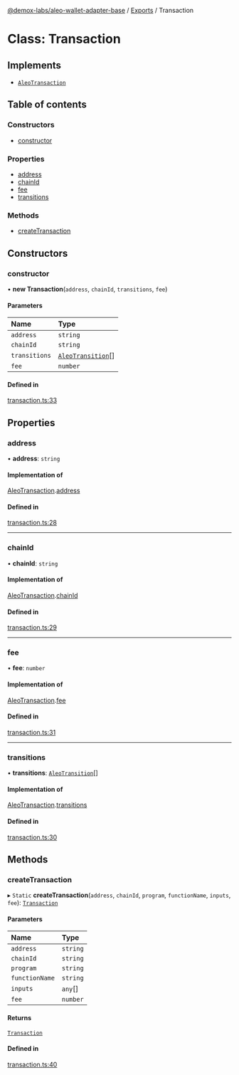 [@demox-labs/aleo-wallet-adapter-base](../README.md) / [Exports](../modules.md) / Transaction

# Class: Transaction

## Implements

- [`AleoTransaction`](../interfaces/AleoTransaction.md)

## Table of contents

### Constructors

- [constructor](Transaction.md#constructor)

### Properties

- [address](Transaction.md#address)
- [chainId](Transaction.md#chainid)
- [fee](Transaction.md#fee)
- [transitions](Transaction.md#transitions)

### Methods

- [createTransaction](Transaction.md#createtransaction)

## Constructors

### constructor

• **new Transaction**(`address`, `chainId`, `transitions`, `fee`)

#### Parameters

| Name | Type |
| :------ | :------ |
| `address` | `string` |
| `chainId` | `string` |
| `transitions` | [`AleoTransition`](../interfaces/AleoTransition.md)[] |
| `fee` | `number` |

#### Defined in

[transaction.ts:33](https://github.com/demox-labs/leo-wallet-adapter/blob/dbce117/packages/core/base/transaction.ts#L33)

## Properties

### address

• **address**: `string`

#### Implementation of

[AleoTransaction](../interfaces/AleoTransaction.md).[address](../interfaces/AleoTransaction.md#address)

#### Defined in

[transaction.ts:28](https://github.com/demox-labs/leo-wallet-adapter/blob/dbce117/packages/core/base/transaction.ts#L28)

___

### chainId

• **chainId**: `string`

#### Implementation of

[AleoTransaction](../interfaces/AleoTransaction.md).[chainId](../interfaces/AleoTransaction.md#chainid)

#### Defined in

[transaction.ts:29](https://github.com/demox-labs/leo-wallet-adapter/blob/dbce117/packages/core/base/transaction.ts#L29)

___

### fee

• **fee**: `number`

#### Implementation of

[AleoTransaction](../interfaces/AleoTransaction.md).[fee](../interfaces/AleoTransaction.md#fee)

#### Defined in

[transaction.ts:31](https://github.com/demox-labs/leo-wallet-adapter/blob/dbce117/packages/core/base/transaction.ts#L31)

___

### transitions

• **transitions**: [`AleoTransition`](../interfaces/AleoTransition.md)[]

#### Implementation of

[AleoTransaction](../interfaces/AleoTransaction.md).[transitions](../interfaces/AleoTransaction.md#transitions)

#### Defined in

[transaction.ts:30](https://github.com/demox-labs/leo-wallet-adapter/blob/dbce117/packages/core/base/transaction.ts#L30)

## Methods

### createTransaction

▸ `Static` **createTransaction**(`address`, `chainId`, `program`, `functionName`, `inputs`, `fee`): [`Transaction`](Transaction.md)

#### Parameters

| Name | Type |
| :------ | :------ |
| `address` | `string` |
| `chainId` | `string` |
| `program` | `string` |
| `functionName` | `string` |
| `inputs` | `any`[] |
| `fee` | `number` |

#### Returns

[`Transaction`](Transaction.md)

#### Defined in

[transaction.ts:40](https://github.com/demox-labs/leo-wallet-adapter/blob/dbce117/packages/core/base/transaction.ts#L40)
